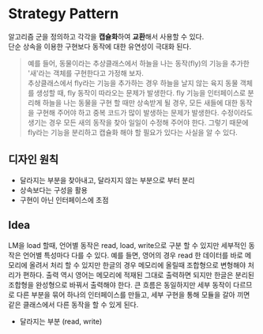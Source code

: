 # Strategy Pattern  
알고리즘 군을 정의하고 각각을 **캡슐화**하여 **교환**해서 사용할 수 있다.  
단순 상속을 이용한 구현보다 동작에 대한 유연성이 극대화 된다.  

> 예를 들어, 동물이라는 추상클래스에서 하늘을 나는 동작(fly)의 기능을 추가한 '새'라는 객체를 구현한다고 가정해 보자.  
> 추상클래스에서 fly라는 기능을 추가하는 경우 하늘을 날지 않는 육지 동물 객체를 생성할 때, fly 동작이 따라오는 문제가 발생한다. fly 기능을 인터페이스로 분리해 하늘을 나는 동물을 구현 할 때만 상속받게 될 경우, 모든 새들에 대한 동작을 구현해 주어야 하고 중복 코드가 많이 발생하는 문제가 발생한다. 수정이라도 생기는 경우 모든 새의 동작을 찾아 일일이 수정해 주어야 한다. 그렇기 때문에 fly라는 기능을 분리하고 캡슐화 해야 할 필요가 있다는 사실을 알 수 있다.  

## 디자인 원칙  
- 달라지는 부분을 찾아내고, 달라지지 않는 부분으로 부터 분리  
- 상속보다는 구성을 활용  
- 구현이 아닌 인터페이스에 초점  

## Idea  
LM을 load 할때, 언어별 동작은 read, load, write으로 구분 할 수 있지만 세부적인 동작은 언어별 특성마다 다를 수 있다. 예를 들면, 영어의 경우 read 한 데이터를 바로 메모리에 올려서 처리 할 수 있지만 한글의 경우 메모리에 올릴때 조합형으로 변형해야 처리가 편하다. 출력 역시 영어는 메모리에 적재된 그대로 출력하면 되지만 한글은 분리된 조합형을 완성형으로 바꿔서 출력해야 한다. 큰 흐름은 동일하지만 세부 동작이 다르므로 다른 부분을 묶어 하나의 인터페이스를 만들고, 세부 구현을 통해 모듈을 갈아 끼면 같은 클래스에서 다른 동작을 할 수 있게 된다.  

- 달라지는 부분 (read, write)
